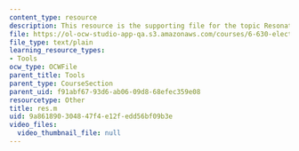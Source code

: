 ```yaml
---
content_type: resource
description: This resource is the supporting file for the topic Resonator.
file: https://ol-ocw-studio-app-qa.s3.amazonaws.com/courses/6-630-electromagnetics-fall-2006/9a861890304847f4e12fedd56bf09b3e_res.m
file_type: text/plain
learning_resource_types:
- Tools
ocw_type: OCWFile
parent_title: Tools
parent_type: CourseSection
parent_uid: f91abf67-93d6-ab06-09d8-68efec359e08
resourcetype: Other
title: res.m
uid: 9a861890-3048-47f4-e12f-edd56bf09b3e
video_files:
  video_thumbnail_file: null
---
```

